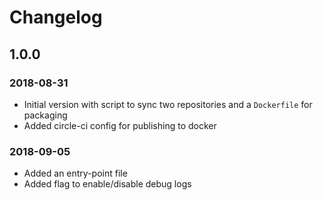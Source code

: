 # Changelog
## 1.0.0
### 2018-08-31
- Initial version with script to sync two repositories and a `Dockerfile` for packaging
- Added circle-ci config for publishing to docker

### 2018-09-05
- Added an entry-point file
- Added flag to enable/disable debug logs
